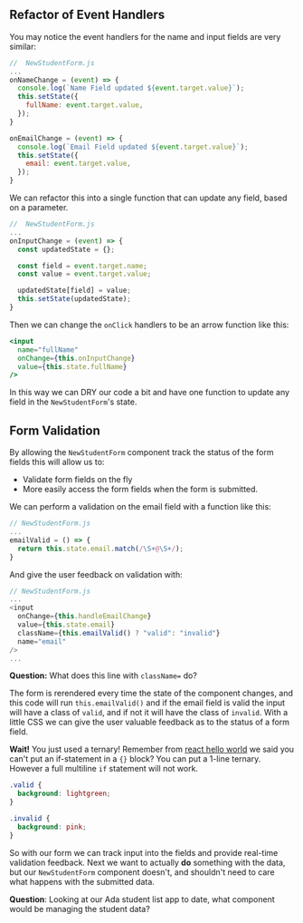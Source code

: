 ## Refactor of Event Handlers

You may notice the event handlers for the name and input fields are very similar:

```javascript
//  NewStudentForm.js
...
onNameChange = (event) => {
  console.log(`Name Field updated ${event.target.value}`);
  this.setState({
    fullName: event.target.value,
  });
}

onEmailChange = (event) => {
  console.log(`Email Field updated ${event.target.value}`);
  this.setState({
    email: event.target.value,
  });
}
```

We can refactor this into a single function that can update any field, based on a parameter.

```javascript
//  NewStudentForm.js
...
onInputChange = (event) => {
  const updatedState = {};

  const field = event.target.name;
  const value = event.target.value;

  updatedState[field] = value;
  this.setState(updatedState);
}
```

Then we can change the `onClick` handlers to be an arrow function like this:

```jsx
<input
  name="fullName"
  onChange={this.onInputChange}
  value={this.state.fullName}
/>
```

In this way we can DRY our code a bit and have one function to update any field in the `NewStudentForm`'s state.

## Form Validation

By allowing the `NewStudentForm` component track the status of the form fields this will allow us to:
- Validate form fields on the fly
- More easily access the form fields when the form is submitted.

We can perform a validation on the email field with a function like this:

```javascript
// NewStudentForm.js
...
emailValid = () => {
  return this.state.email.match(/\S+@\S+/);
}
```

And give the user feedback on validation with:

```javascript
// NewStudentForm.js
...
<input
  onChange={this.handleEmailChange}
  value={this.state.email}
  className={this.emailValid() ? "valid": "invalid"}
  name="email"
/>
...
```

**Question:**  What does this line with `className=` do?

The form is rerendered every time the state of the component changes, and this code will run `this.emailValid()` and if the email field is valid the input will have a class of `valid`, and if not it will have the class of `invalid`.  With a little CSS we can give the user valuable feedback as to the status of a form field.

**Wait!** You just used a ternary!  Remember from [react hello world](https://github.com/Ada-Developers-Academy/textbook-curriculum/blob/master/React/react-hello-world.md#what-is-jsx) we said you can't put an if-statement in a `{}` block?  You can put a 1-line ternary.  However a full multiline `if` statement will not work.

```css
.valid {
  background: lightgreen;
}

.invalid {
  background: pink;
}
```

So with our form we can track input into the fields and provide real-time validation feedback.  Next we want to actually **do** something with the data, but our `NewStudentForm` component doesn't, and shouldn't need to care what happens with the submitted data.

**Question**:  Looking at our Ada student list app to date, what component would be managing the student data?
